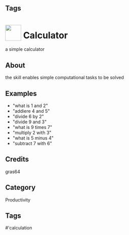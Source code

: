 ## Tags
# <img src='https://raw.githack.com/FortAwesome/Font-Awesome/master/svgs/solid/calculator.svg' card_color='#000000' width='50' height='50' style='vertical-align:bottom'/> Calculator
a simple calculator

## About
the skill enables simple computational tasks to be solved

## Examples
* "what is 1 and 2"
* "addiere 4 and 5"
* "divide 6 by 2"
* "divide 9 and 3"
* "what is 9 times 7"
* "multiply 2 with 3"
* "what is 5 minus 4"
* "subtract 7 with 6"

## Credits
gras64

## Category
Productivity

## Tags
#'calculation
